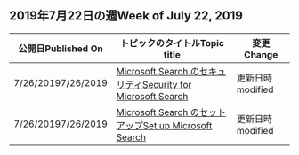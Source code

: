 <!-- This file is generated automatically each week. Changes made to this file will be overwritten.-->




## <a name="week-of-july-22-2019"></a><span data-ttu-id="64f63-101">2019年7月22日の週</span><span class="sxs-lookup"><span data-stu-id="64f63-101">Week of July 22, 2019</span></span>


| <span data-ttu-id="64f63-102">公開日</span><span class="sxs-lookup"><span data-stu-id="64f63-102">Published On</span></span> |<span data-ttu-id="64f63-103">トピックのタイトル</span><span class="sxs-lookup"><span data-stu-id="64f63-103">Topic title</span></span> | <span data-ttu-id="64f63-104">変更</span><span class="sxs-lookup"><span data-stu-id="64f63-104">Change</span></span> |
|------|------------|--------|
| <span data-ttu-id="64f63-105">7/26/2019</span><span class="sxs-lookup"><span data-stu-id="64f63-105">7/26/2019</span></span> | [<span data-ttu-id="64f63-106">Microsoft Search のセキュリティ</span><span class="sxs-lookup"><span data-stu-id="64f63-106">Security for Microsoft Search</span></span>](/MicrosoftSearch/security) | <span data-ttu-id="64f63-107">更新日時</span><span class="sxs-lookup"><span data-stu-id="64f63-107">modified</span></span> |
| <span data-ttu-id="64f63-108">7/26/2019</span><span class="sxs-lookup"><span data-stu-id="64f63-108">7/26/2019</span></span> | [<span data-ttu-id="64f63-109">Microsoft Search のセットアップ</span><span class="sxs-lookup"><span data-stu-id="64f63-109">Set up Microsoft Search</span></span>](/MicrosoftSearch/setup-microsoft-search) | <span data-ttu-id="64f63-110">更新日時</span><span class="sxs-lookup"><span data-stu-id="64f63-110">modified</span></span> |
